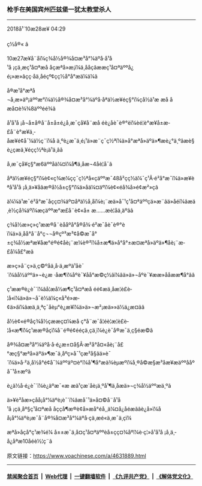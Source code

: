 ### 枪手在美国宾州匹兹堡一犹太教堂杀人
------------------------

<div class="published">
 <span class="date" title="ä¸­å½æ¶é´">
  <time datetime="2018-10-28T04:29:23+08:00">
   2018å¹´10æ28æ¥ 04:29
  </time>
 </span>
</div>
<br/>
<div class="wsw">
 <span class="dateline">
  ç½å®« â
 </span>
 <p>
  10æ27æ¥å¨å­ï¼ç¾å½å®¾å¤æ³å°¼äºå·å¹å¹å ¡çä¸æç¹å¤ªæå åçæªå»æ¡ï¼ä¸ååçâææç¹å¤ªäººå¿é¡»æ­»âçç·å­ä¸åéçº¢çç½å°å°æä¼ä¼ã
 </p>
 <p>
  å®æ¹å°æªå¬å¸æ­»äº¡äººæ°ï¼ä½å®¾å¤æ³å°¼äºå·åªä½æ¥éç§°ï¼çå½ä¹æ æå åæå¤è¾¾8äººéé¾ã
 </p>
 <p>
  å¹å¹å ¡å¬å±å®å¨å±å±é¿å¸æ¯çå¥å¨æå éè¿åè¯è®°èï¼èé¦è°æ¥å±æ­£å¨è°æ¥ä¸­åæ¥é¢å¯¼ä½ç¨ï¼å ä¸ºè¿æ¯ä¸é¡¹ä»æ¨ç¯ç½ªï¼ä»å°æªå»äºä»¶æè¿°ä¸ºâæè§è¿çæä¸¥éçç½ªè¡ä¹ä¸âã
 </p>
 <p>
  å¸æ¯çå¥ç§°æ6äººåä¼¤ï¼å¶ä¸­åæ¬4åè­¦å¯ã
 </p>
 <p>
  åªä½æ¥éç§°ï¼è¢«ç¾æ¼çç¯ç½ªå«çäººæ¯48å²çç½ä¼¯ç¹Â·é²å°æ¯ï¼ä»æ¥èªå¹å¹å ¡å¸ä»¥åãæ®å½å±ç§°ï¼ä»åä¼¤äºï¼è¢«éå¾å»é¢æ²»çã
 </p>
 <p>
  ä¼¼ä¹æ¯é²å°æ¯åçç¤¾äº¤åªä½å¸å­ï¼è¡¨æä»å¯¹ç¹å¤ªäººçä»æ¨ãä»åéï¼âæä¸è½ç­å¾äºï¼æçäººæ°æ­£å¨è¢«å± æ......æè¦åä¸äºãâ
 </p>
 <p>
  ç¾å½æ»ç»ç¹ææ®å¨èååºå°å®å¾·é²æ¯åè¯è®°èï¼ä»ä¸åå°å¨å°ç¬¬å®çº³æ³¢å©æ¯å°±ç¾å½æªæ¥åæ°é®é¢åè¡¨æ¼è®²ï¼å±æ¶ä»å°å°±æ­¤æªå»äºä»¶åè¡¨æ­£å¼å£°æã
 </p>
 <p>
  æ»ç»å¨ç»ä¸ç©ºåä¸å·ä¸æºä¹åè¯´ï¼âå½äººä»¬è¿æ ·åæ¶ï¼åºè¯¥åå°æ©ç½âï¼âä»ä»¬åºè¯¥ææ­»ååææ¶å°ãâ
 </p>
 <p>
  ç¹ææ®è¿è¯´ï¼âå¦æå½æ¶ç¹å¤ªæå éé¢æä¸åæ­¦è£è­¦å«ï¼ä»ä»¬å¯è½ä¼ç«å³é»æ­¢ä»âï¼âæä¸ä¸ªç¯å­èµ°è¿æ¥ï¼ä»ä»¬æ²¡æä»»ä½ä¿æ¤ãâ
 </p>
 <p>
  å½è¢«é®åç¾å½çææç¤¼æå ç°å¨æ¯å¦éè¦æ­¦è£è­¦å«æ¶ï¼ç¹ææ®åç­ï¼å¨é®é¢ééçä¸çä¸­ï¼è¿è¯å®æ¯ä¸ç§éæ©ã
 </p>
 <p>
  å®¾å¤æ³å°¼äºå·å·é¿æ±¤å§Â·æ²å°å¤«åè¡¨å£°æç§°æªå»äºä»¶æ¯ä¸åºç»å¯¹çæ²å§ãä»è¯´ï¼ä»å·²ä¸å½å°é¢å¯¼äººäº¤è°ï¼å¹¶å°æä¾èµæºï¼å¸®å©æ§æ³åæ¥æäººååºå¯¹å±æºã
 </p>
 <p>
  è¿ä½å·é¿è¯´ï¼è¿äºæ¯«æ æä¹çæ´åè¡ä¸ºå¹¶ä¸åæä»¬ç¾å½äººæä¸ºã
 </p>
 <p>
  ä»¥è²åæ»çåå¡å°¼äºè¡è¯´ï¼âæå¯¹ä»å¤©å¨å¹å¹å ¡çä¸åº§ç¹å¤ªæå åççå¶æ®è¢­å»æå°éå¸¸ä¼¤å¿åéæãâè¿å»ï¼åå¡å°¼äºè¡æ¯å¨å®¾å¤æ³å°¼äºå·çä¸æé«ä¸­æ¯ä¸çï¼
 </p>
 <p>
  æªå»åçå°ç¹æ¾é¼ å±±æ¯ä¸å¤ç¹å¤ªäººèå±çç¤¾åºï¼è·ç¦»å¹å¹å ¡å¸ä¸­å¿åªæ10åéè½¦ç¨ã
 </p>
</div>

原文链接：https://www.voachinese.com/a/4631889.html


------------------------
#### [禁闻聚合首页](https://github.com/gfw-breaker/banned-news/blob/master/README.md) &nbsp;|&nbsp; [Web代理](https://github.com/gfw-breaker/open-proxy/blob/master/README.md) &nbsp;|&nbsp;  [一键翻墙软件](https://github.com/gfw-breaker/nogfw/blob/master/README.md) &nbsp;|&nbsp; [《九评共产党》](https://github.com/gfw-breaker/9ping.md/blob/master/README.md#九评之一评共产党是什么) &nbsp;|&nbsp; [《解体党文化》](https://github.com/gfw-breaker/jtdwh.md/blob/master/README.md#绪论)